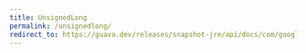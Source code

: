 ```yaml
---
title: UnsignedLong
permalink: /unsignedlong/
redirect_to: https://guava.dev/releases/snapshot-jre/api/docs/com/google/common/primitives/UnsignedLong.html
---
```

